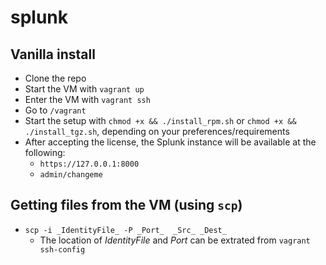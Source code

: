 # splunk

## Vanilla install
- Clone the repo
- Start the VM with `vagrant up`
- Enter the VM with `vagrant ssh`
- Go to `/vagrant`
- Start the setup with `chmod +x && ./install_rpm.sh` or `chmod +x && ./install_tgz.sh`, depending on your preferences/requirements
- After accepting the license, the Splunk instance will be available at the following:
  - `https://127.0.0.1:8000`
  - `admin/changeme`

## Getting files from the VM (using `scp`)
- `scp -i _IdentityFile_ -P _Port_  _Src_ _Dest_ `
  - The location of _IdentityFile_ and _Port_ can be extrated from `vagrant ssh-config`
